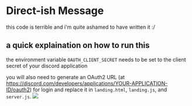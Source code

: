 # Direct-ish Message #
this code is terrible and i'm quite ashamed to have written it :/


a quick explaination on how to run this
---
the environment variable `OAUTH_CLIENT_SECRET` needs to be set to the client secret of your discord application

you will also need to generate an OAuth2 URL (at https://discord.com/developers/applications/YOUR-APPLICATION-ID/oauth2) 
for login and replace it in `landing.html`, `landing.js`, and `server.js`.
![](https://traffic-tracker.isotach.repl.co/toastythetoaster/directishmessage-v1)
